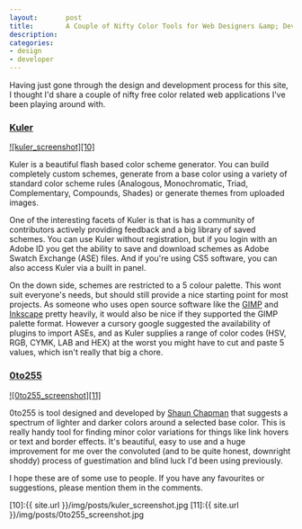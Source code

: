 ```yaml
---
layout:       post
title:        A Couple of Nifty Color Tools for Web Designers &amp; Developers
description: 
categories:     
- design
- developer
---
```


Having just gone through the design and development process for this site, I thought I'd share a couple of nifty free color related web applications I've been playing around with. 

### [Kuler][1]

[![kuler_screenshot][10]][1]

Kuler is a beautiful flash based color scheme generator. You can build completely custom schemes, generate from a base color using a variety of standard color scheme rules (Analogous, Monochromatic, Triad, Complementary, Compounds, Shades) or generate themes from uploaded images.

One of the interesting facets of Kuler is that is has a community of contributors actively providing feedback and a big library of saved schemes. You can use Kuler without registration, but if you login with an Adobe ID you get the ability to save and download schemes as Adobe Swatch Exchange (ASE) files. And if you're using CS5 software, you can also access Kuler via a built in panel.

On the down side, schemes are restricted to a 5 colour palette. This wont suit everyone's needs, but should still provide a nice starting point for most projects. As someone who uses open source software like the [GIMP][4] and [Inkscape][5] pretty heavily, it would also be nice if they supported the GIMP palette format. However a cursory google suggested the availability of plugins to import ASEs, and as Kuler supplies a range of color codes (HSV, RGB, CYMK, LAB and HEX) at the worst you might have to cut and paste 5 values, which isn't really that big a chore.

### [0to255][2]

[![0to255_screenshot][11]][2]

0to255 is tool designed and developed by [Shaun Chapman][3] that suggests a spectrum of lighter and darker colors around a selected base color. This is really handy tool for finding minor color variations for things like link hovers or text and border effects. It's beautiful, easy to use and a huge improvement for me over the convoluted (and to be quite honest, downright shoddy) process of guestimation and blind luck I'd been using previously.

I hope these are of some use to people. If you have any favourites or suggestions, please mention them in the comments.

[1]:http://kuler.adobe.com/
[2]:http://0to255.com/
[3]:http://shaunchapmanblog.com/
[4]:http://gimp.org/
[5]:http://inkscape.org/

[10]:{{ site.url }}/img/posts/kuler_screenshot.jpg
[11]:{{ site.url }}/img/posts/0to255_screenshot.jpg
